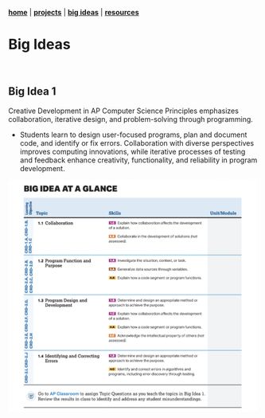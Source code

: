 **[home](https://badebasligil.github.io/badebasligil/)** | **[projects](project.md)** | **[big ideas](big_ideas.md)** | **[resources](resources.md)**

# **Big Ideas**

<br>

## **Big Idea 1**

Creative Development in AP Computer Science Principles emphasizes collaboration, iterative design, and problem-solving through programming. 
* Students learn to design user-focused programs, plan and document code, and identify or fix errors. Collaboration with diverse perspectives improves computing innovations, while iterative processes of testing and feedback enhance creativity, functionality, and reliability in program development. 

<img src="Screenshot 2025-10-11 at 16.36.39.png" width="500">
